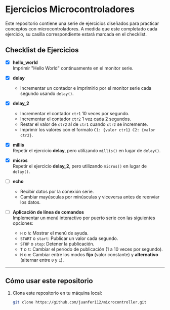 # Ejercicios Microcontroladores

Este repositorio contiene una serie de ejercicios diseñados para practicar conceptos con microcontroladores. A medida que este completado cada ejercicio, su casilla correspondiente estará marcada en el checklist.

## Checklist de Ejercicios

- [x] **hello_world**  
       Imprimir "Hello World" continuamente en el monitor serie.

- [x] **delay**

  - Incrementar un contador e imprimirlo por el monitor serie cada segundo usando `delay()`.

- [x] **delay_2**

  - Incrementar el contador `ctr1` 10 veces por segundo.
  - Incrementar el contador `ctr2` 1 vez cada 2 segundos.
  - Restar el valor de `ctr2` al de `ctr1` cuando `ctr2` se incremente.
  - Imprimir los valores con el formato `C1: {valor ctr1} C2: {valor ctr2}`.

- [x] **millis**  
       Repetir el ejercicio **delay**, pero utilizando `millis()` en lugar de `delay()`.

- [x] **micros**  
       Repetir el ejercicio **delay_2**, pero utilizando `micros()` en lugar de `delay()`.

- [ ] **echo**

  - Recibir datos por la conexión serie.
  - Cambiar mayúsculas por minúsculas y viceversa antes de reenviar los datos.

- [ ] **Aplicación de línea de comandos**  
       Implementar un menú interactivo por puerto serie con las siguientes opciones:
  - `H` o `h`: Mostrar el menú de ayuda.
  - `START` o `start`: Publicar un valor cada segundo.
  - `STOP` o `stop`: Detener la publicación.
  - `T` o `t`: Cambiar el período de publicación (1 a 10 veces por segundo).
  - `M` o `m`: Cambiar entre los modos **fijo** (valor constante) y **alternativo** (alternar entre `0` y `1`).

---

## Cómo usar este repositorio

1. Clona este repositorio en tu máquina local:
   ```bash
   git clone https://github.com/juanfer112/microcontroller.git
   ```
